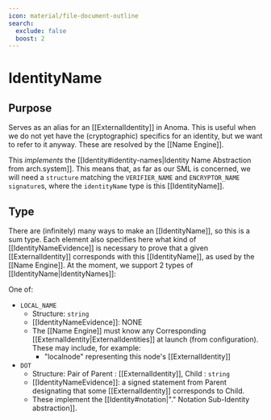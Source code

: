 ```yaml
---
icon: material/file-document-outline
search:
  exclude: false
  boost: 2
---
```


# IdentityName

## Purpose

<!-- --8<-- [start:purpose] -->
Serves as an alias for an [[ExternalIdentity]] in Anoma. This is useful when we
do not yet have the (cryptographic) specifics for an identity, but we want to
refer to it anyway. These are resolved by the [[Name Engine]].

This _implements_ the [[Identity#identity-names|Identity Name Abstraction from arch.system]].
This means that, as far as our SML is concerned, we will need a `structure`
matching the `VERIFIER_NAME` and `ENCRYPTOR_NAME` `signature`s, where the
`identityName` type is this [[IdentityName]].
<!-- --8<-- [end:purpose] -->

## Type

<!-- --8<-- [start:type] -->
There are (infinitely) many ways to make an [[IdentityName]], so this is a sum type.
Each element also specifies here what kind of [[IdentityNameEvidence]] is
necessary to prove that a given [[ExternalIdentity]] corresponds with this
[[IdentityName]], as used by the [[Name Engine]]. At the moment, we support 2 types
of [[IdentityName|IdentityNames]]:

One of:

- `LOCAL_NAME`
  - Structure: `string`
  - [[IdentityNameEvidence]]: NONE
  - The [[Name Engine]] must know any Corresponding [[ExternalIdentity|ExternalIdentities]]
   at launch (from configuration). These may include, for example:
    - "localnode" representing this node's [[ExternalIdentity]]
- `DOT`
  - Structure: Pair of Parent : [[ExternalIdentity]], Child : `string`
  - [[IdentityNameEvidence]]: a signed statement from Parent designating that some [[ExternalIdentity]] corresponds to Child.
  - These implement the [[Identity#notation|"." Notation Sub-Identity abstraction]].
<!-- --8<-- [end:type] -->
